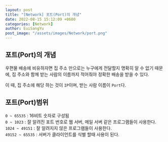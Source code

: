 ```yaml
---
layout: post
title: "[Network] 포트(Port)의 개념"
date: 2022-08-15 15:12:09 +0600
categories: [Network]
author: EuiSangYu
post_image: "/assets/images/Network/port.png"
---
```


## 포트(Port)의 개념

우편물 배송에 비유하자면 집 주소 만으로는 누구에게 전달할지 명확히 알 수 없기 때문에, 집 주소와 함께 받는 사람의 이름까지 적어줘야 정확한 배송을 받을 수 있다.

이 때, 집 주소에 해당 하는 것이 `IP`이며, 받는 사람 이름이 `Port`다.

## 포트(Port)범위

`0 ~ 65535` : 16비트 숫자로 구성됨  
`0 ~ 1023` : 잘 알려진 포트 번호로 웹 서버, 메일 서버 같은 프로그램들이 사용한다.  
`1024 ~ 49151` : 잘 알려지지 않은 프로그램들이 사용한다.  
`49152 ~ 65535` : 서버가 클라이언트를 식별 할때 사용이 된다.